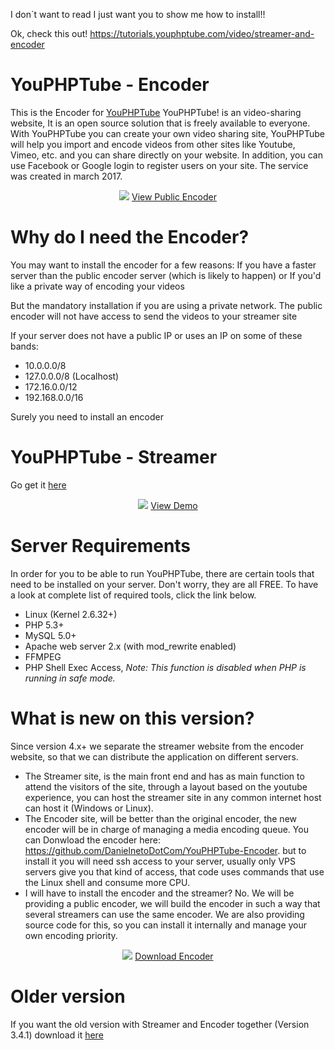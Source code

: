 I don´t want to read I just want you to show me how to install!!

Ok, check this out! https://tutorials.youphptube.com/video/streamer-and-encoder

# YouPHPTube - Encoder
This is the Encoder for <a href="https://www.youphptube.com/" target="_blank">YouPHPTube</a>
YouPHPTube! is an video-sharing website, It is an open source solution that is freely available to everyone. With YouPHPTube you can create your own video sharing site, YouPHPTube will help you import and encode videos from other sites like Youtube, Vimeo, etc. and you can share directly on your website. In addition, you can use Facebook or Google login to register users on your site. The service was created in march 2017.

<div align="center">
<img src="https://youphptube.com/img/prints/encoder.png">
<a href="https://encoder.youphptube.com/" target="_blank">View Public Encoder</a>
</div>

# Why do I need the Encoder?
You may want to install the encoder for a few reasons:
If you have a faster server than the public encoder server (which is likely to happen) or If you'd like a private way of encoding your videos

But the mandatory installation if you are using a private network. The public encoder will not have access to send the videos to your streamer site

If your server does not have a public IP or uses an IP on some of these bands:
- 10.0.0.0/8
- 127.0.0.0/8 (Localhost)
- 172.16.0.0/12
- 192.168.0.0/16

Surely you need to install an encoder

# YouPHPTube - Streamer
Go get it <a href="https://github.com/DanielnetoDotCom/YouPHPTube" target="_blank">here</a>

<div align="center">
<img src="https://www.youphptube.com/img/prints/prints7.png">
<a href="https://demo.youphptube.com/" target="_blank">View Demo</a>
</div>

# Server Requirements

In order for you to be able to run YouPHPTube, there are certain tools that need to be installed on your server. Don't worry, they are all FREE. To have a look at complete list of required tools, click the link below.

- Linux (Kernel 2.6.32+)
- PHP 5.3+
- MySQL 5.0+
- Apache web server 2.x (with mod_rewrite enabled)
- FFMPEG
- PHP Shell Exec Access, *Note: This function is disabled when PHP is running in safe mode.*

# What is new on this version?
Since version 4.x+ we separate the streamer website from the encoder website, so that we can distribute the application on different servers.
- The Streamer site, is the main front end and has as main function to attend the visitors of the site, through a layout based on the youtube experience, you can host the streamer site in any common internet host can host it (Windows or Linux).
- The Encoder site, will be better than the original encoder, the new encoder will be in charge of managing a media encoding queue. You can Donwload the encoder here: https://github.com/DanielnetoDotCom/YouPHPTube-Encoder. but to install it you will need ssh access to your server, usually only VPS servers give you that kind of access, that code uses commands that use the Linux shell and consume more CPU.
- I will have to install the encoder and the streamer?
No. We will be providing a public encoder, we will build the encoder in such a way that several streamers can use the same encoder. We are also providing source code for this, so you can install it internally and manage your own encoding priority.

<div align="center">
<img src="https://www.youphptube.com/img/architecture/SchemeV4.0.jpg">
<a href="https://github.com/DanielnetoDotCom/YouPHPTube-Encoder" target="_blank">Download Encoder</a>
</div>

# Older version
If you want the old version with Streamer and Encoder together (Version 3.4.1) download it <a href="https://github.com/DanielnetoDotCom/YouPHPTube/releases/tag/3.4.1">here</a>
